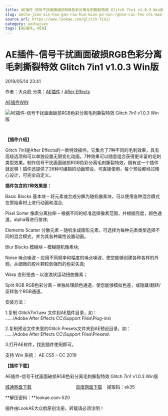 ```yaml
---
title: AE插件-信号干扰画面破损RGB色彩分离毛刺撕裂特效 Glitch 7in1 v1.0.3 Win版
slug: aecha-jian-xin-hao-gan-rao-hua-mian-po-sun-rgbse-cai-fen-chi-mao-ci-si-lie-te-xiao-glitch-7in1-v1-0-3-winban
source_url: https://www.lookae.com/glitch-7in1/
category: aechajian
tags: [AE插件, WIN]
---
```

# AE插件-信号干扰画面破损RGB色彩分离毛刺撕裂特效 Glitch 7in1 v1.0.3 Win版

2019/05/14 23:41

作者：大众脸
分类：[AE插件](https://www.lookae.com/after-effects/aechajian/) / [After Effects](https://www.lookae.com/after-effects/)

[AE插件](https://www.lookae.com/tag/ae%e6%8f%92%e4%bb%b6/)[WIN](https://www.lookae.com/tag/win/)

![AE插件-信号干扰画面破损RGB色彩分离毛刺撕裂特效 Glitch 7in1 v1.0.3 Win版](https://www.lookae.com/wp-content/uploads/2019/05/Glitch-7in1-.jpg "AE插件-信号干扰画面破损RGB色彩分离毛刺撕裂特效 Glitch 7in1 v1.0.3 Win版-LookAE.com")

[﻿](https://cloud.video.taobao.com//play/u/705956171/p/1/e/6/t/1/226180115074.mp4)

**【插件介绍】**

Glitch 7in1是After Effects的一款特效插件。它集合了7种不同的毛刺效果，具有高级选项和可以单独设置无限变化动画。7种效果可以随意组合获得更丰富的毛刺类型效果。制作信号干扰画面破损RGB色彩分离毛刺撕裂特效，拥有这一个插件就足够！插件还提供了26种可编辑的动画预设，可直接使用，每个预设都经过精心设计，可完全自定义。

**插件包含的7种效果是：**

Basic Blocks 基本块 – 将元素或合成分解为随机像素块，可以使用各种混合模式在原始素材上进行动画和混合;

Pixel Sorter 像素分离拉伸 – 根据不同的标准选择像素范围，并根据亮度，颜色通道，alpha等进行排序;

Elements Scatter 分散元素 – 随机生成图形元素，可选择为每种元素类型选择不同的混合模式，并为其各种属性设置动画。

Blur Blocks 模糊块 – 模糊随机像素块;

Noise 噪点噪波 – 应用不同频率和幅度的噪点噪波，使您能够创建各种各样的外观，从细微的胶片颗粒到强烈的色彩失真;

Warp 变形扭曲 – 以波浪状运动扭曲像素；

Split RGB RGB色彩分离 – 单独处理颜色通道，使您能够模拟色差，或隐藏/翻转/反转各个RGB通道。

安装方法：

1.复制 Glitch7in1.aex 文件到AE插件目录，如：  
……\Adobe After Effects CC\Support Files\Plug-ins\

2.复制预设文件夹里的Glitch Presets文件夹到AE预设目录，如：  
……\Adobe After Effects CC\Support Files\Presets\

3.打开AE软件，找到插件使用即可。

支持 Win 系统： AE CS5 – CC 2019

**【插件下载】**

AE插件-信号干扰画面破损RGB色彩分离毛刺撕裂特效 Glitch 7in1 v1.0.3 Win版

[城通网盘下载](https://lookae.ctfile.com/fs/680462-374480200)                                    [百度网盘下载](https://pan.baidu.com/s/173NyTh1cYIta3bySejlx3w)    提取码：ek35

**解压密码：**lookae.com-520

插件由LookAE大众脸原创注册，转载请必须注明！
